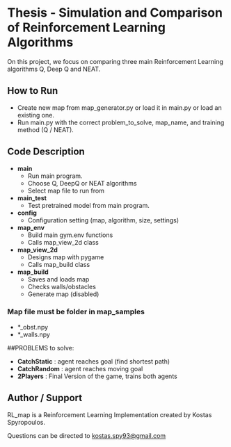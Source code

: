 # Thesis - Simulation and Comparison of Reinforcement Learning Algorithms

On this project, we focus on comparing three main Reinforcement Learning algorithms Q, Deep Q and NEAT.

## How to Run
* Create new map from map_generator.py or load it in main.py or load an existing one.
* Run main.py with the correct problem_to_solve, map_name, and training method (Q / NEAT).


## Code Description
* **main**
   * Run main program.
   * Choose Q, DeepQ or NEAT algorithms 
   * Select map file to run from
* **main_test**
   * Test pretrained model from main program.
* **config**
   * Configuration setting (map, algorithm, size, settings)
* **map_env** 
   * Build main gym.env functions 
   * Calls map_view_2d class
* **map_view_2d**
   * Designs map with pygame
   * Calls map_build class
* **map_build**
   * Saves and loads map
   * Checks walls/obstacles
   * Generate map (disabled)
    

### Map file must be folder in map_samples
* *_obst.npy
* *_walls.npy


##PROBLEMS to solve:
* **CatchStatic** : agent reaches goal (find shortest path)
* **CatchRandom** : agent reaches moving goal
* **2Players** : Final Version of the game, trains both agents


## Author / Support

RL_map is a Reinforcement Learning Implementation created by Kostas Spyropoulos.

Questions can be directed to kostas.spy93@gmail.com
